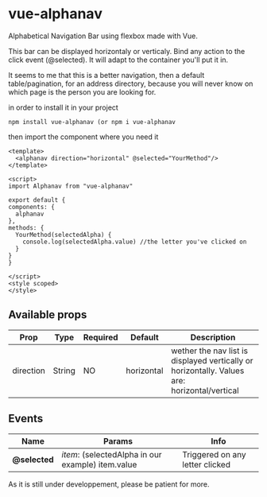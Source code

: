 # vue-alphanav
Alphabetical Navigation Bar using flexbox made with Vue.

This bar can be displayed horizontaly or verticaly. Bind any action to the click event (@selected). It will adapt to the container you'll put it in. 

It seems to me that this is a better navigation, then a default table/pagination, for an address directory, because you will never know on which page is the person you are looking for.

in order to install it in your project
```
npm install vue-alphanav (or npm i vue-alphanav
```

then import the component where you need it

```
<template>
  <alphanav direction="horizontal" @selected="YourMethod"/>
</template>

<script>
import Alphanav from "vue-alphanav"

export default {
components: {
  alphanav
},
methods: {
  YourMethod(selectedAlpha) {
    console.log(selectedAlpha.value) //the letter you've clicked on
  }
}
}

</script>
<style scoped>
</style>

```

## Available props

| Prop                  | Type                        | Required | Default   | Description |
|-----------------------|-----------------------------|----------|-----------|-------------|
| direction                | String |     NO     | horizontal      | wether the nav list is displayed vertically or horizontally. Values are: horizontal/vertical|

Events
------

| Name              | Params                       | Info                                                  |
| ----------------- | ---------------------------- | ----------------------------------------------------- |
| **@selected**         | *item*: (selectedAlpha in our example) item.value         | Triggered on any letter clicked              |

As it is still under developpement, please be patient for more.
